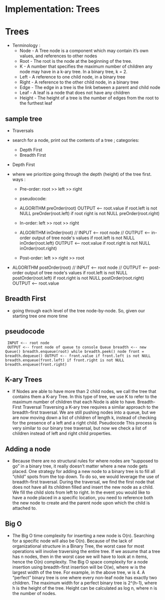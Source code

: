 # Implementation: Trees

# Trees

* Terminology :
  * Node - A Tree node is a component which may contain it’s own values, and references to other nodes
  * Root - The root is the node at the beginning of the tree.
  * K - A number that specifies the maximum number of children any node may have in a k-ary tree. In a binary tree, k = 2.
  * Left - A reference to one child node, in a binary tree
  * Right - A reference to the other child node, in a binary tree
  * Edge - The edge in a tree is the link between a parent and child node
  * Leaf - A leaf is a node that does not have any children
  * Height - The height of a tree is the number of edges from the root to the furthest leaf

## sample tree

* Traversals

* search for a node, print out the contents of a tree ; categories:

  * Depth First
  * Breadth First

* Depth First

* where we prioritize going through the depth (height) of the tree first. ways :

  * Pre-order: root >> left >> right

  * pseudocode:
  * ALGORITHM preOrder(root) OUTPUT <-- root.value if root.left is not NULL preOrder(root.left) if root right is not NULL preOrder(root.right)

  * In-order: left >> root >> right
  * ALGORITHM inOrder(root) // INPUT <-- root node // OUTPUT <-- in-order output of tree node's values if root.left is not NULL inOrder(root.left) OUTPUT <-- root.value if root.right is not NULL inOrder(root.right)

  * Post-order: left >> right >> root

* ALGORITHM postOrder(root) // INPUT <-- root node // OUTPUT <-- post-order output of tree node's values if root.left is not NULL postOrder(root.left) if root.right is not NULL postOrder(root.right) OUTPUT <-- root.value

## Breadth First

* going through each level of the tree node-by-node. So, given our starting tree one more time

## pseudocode

``` ALGORITHM breadthFirst(root)
 INPUT <-- root node 
 OUTPUT <-- front node of queue to console Queue breadth <-- new Queue() breadth.enqueue(root) while breadth.peek() node front = breadth.dequeue() OUTPUT <-- front.value if front.left is not NULL breadth.enqueue(front.left) if front.right is not NULL breadth.enqueue(front.right)
```

## K-ary Trees

* If Nodes are able to have more than 2 child nodes, we call the tree that contains them a K-ary Tree. In this type of tree, we use K to refer to the maximum number of children that each Node is able to have. Breadth-First Traversal Traversing a K-ary tree requires a similar approach to the breadth-first traversal. We are still pushing nodes into a queue, but we are now moving down a list of children of length k, instead of checking for the presence of a left and a right child. Pseudocode This process is very similar to our binary tree traversal, but now we check a list of children instead of left and right child properties.

## Adding a node

* Because there are no structural rules for where nodes are “supposed to go” in a binary tree, it really doesn’t matter where a new node gets placed. One strategy for adding a new node to a binary tree is to fill all “child” spots from the top down. To do so, we would leverage the use of breadth-first traversal. During the traversal, we find the first node that does not have all its children filled and insert the new node as a child. We fill the child slots from left to right. In the event you would like to have a node placed in a specific location, you need to reference both the new node to create and the parent node upon which the child is attached to.

## Big O

* The Big O time complexity for inserting a new node is O(n). Searching for a specific node will also be O(n). Because of the lack of organizational structure in a Binary Tree, the worst case for most operations will involve traversing the entire tree. If we assume that a tree has n nodes, then in the worst case we will have to look at n items, hence the O(n) complexity. The Big O space complexity for a node insertion using breadth-first insertion will be O(w), where w is the largest width of the tree. For example, in the above tree, w is 4. A “perfect” binary tree is one where every non-leaf node has exactly two children. The maximum width for a perfect binary tree is 2^(h-1), where h is the height of the tree. Height can be calculated as log n, where n is the number of nodes.
